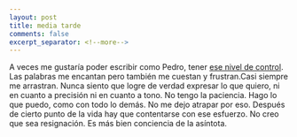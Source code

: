 ```yaml
--- 
layout: post 
title: media tarde 
comments: false 
excerpt_separator: <!--more--> 
--- 
```


A veces me gustaría poder escribir como Pedro, tener <a href="https://twitter.com/poitevin/status/1250565031764340736/photo/1">ese nivel de control</a>. Las palabras me encantan pero también me cuestan y frustran.Casi siempre me arrastran. Nunca siento que logre de verdad expresar lo que quiero, ni en cuanto a precisión ni en cuanto a tono. No tengo la paciencia. Hago lo que puedo, como con todo lo demás. No me dejo atrapar por eso. Después de cierto punto de la vida hay que contentarse con ese esfuerzo. No creo que sea resignación. Es más bien conciencia de la asíntota.
